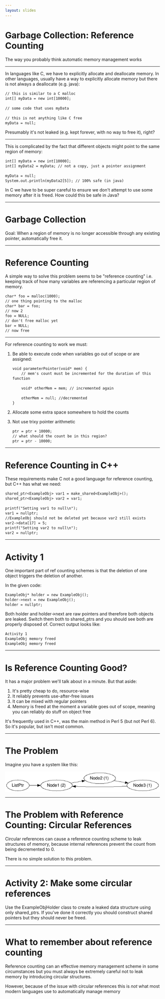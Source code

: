 ```yaml
---
layout: slides
---
```


# Garbage Collection: Reference Counting

The way you probably think automatic memory management works

---

In languages like C, we have to explicitly allocate and deallocate
memory.  In other languages, usually have a way to explicitly allocate
memory but there is not always a deallocate (e.g. java):

    // this is similar to a C malloc
    int[] myData = new int[10000];
    
    // some code that uses myData
    
    // this is not anything like C free
    myData = null;
    
Presumably it's not leaked (e.g. kept forever, with no way to free
it), right?

---

This is complicated by the fact that different objects might point to
the same region of memory:

    int[] myData = new int[10000];
    int[] myData2 = myData; // not a copy, just a pointer assignment
    
    myData = null;
    System.out.println(myData2[5]); // 100% safe (in java)
    
In C we have to be super careful to ensure we don't attempt to use
some memory after it is freed.  How could this be safe in Java?

---

# Garbage Collection

Goal: When a region of memory is no longer accessible through any
existing pointer, automatically free it.

---

# Reference Counting

A simple way to solve this problem seems to be "reference counting"
i.e. keeping track of how many variables are referencing a particular
region of memory.

    char* foo = malloc(1000);
    // one thing pointing to the malloc
    char* bar = foo;
    // now 2
    foo = NULL;
    // don't free malloc yet
    bar = NULL;
    // now free

---

For reference counting to work we must:

1.  Be able to execute code when variables go out of scope or are
    assigned:
    
        void parameterPointer(void* mem) {
            // mem's count must be incremented for the duration of this function
            
            void* otherMem = mem; // incremented again
            
            otherMem = null; //decremented 
        }

2.  Allocate some extra space somewhere to hold the counts
3.  Not use trixy pointer arithmetic

        ptr = ptr + 10000;
        // what should the count be in this region?
        ptr = ptr - 10000;
        
---

# Reference Counting in C++

These requirements make C not a good language for reference counting,
but C++ has what we need:

    shared_ptr<ExampleObj> var1 = make_shared<ExampleObj>();
    shared_ptr<ExampleObj> var2 = var1;

    printf("Setting var1 to null\n");
    var1 = nullptr;
    //ExampleObj should not be deleted yet because var2 still exists
    var2->data[17] = 5;
    printf("Setting var2 to null\n");
    var2 = nullptr;

---
# Activity 1

One important part of ref counting schemes is that the deletion of one
object triggers the deletion of another.

In the given code:

    ExampleObj* holder = new ExampleObj();
    holder->next = new ExampleObj();
    holder = nullptr;

Both holder and holder->next are raw pointers and therefore both
objects are leaked.  Switch them both to shared\_ptrs and you should
see both are properly disposed of.  Correct output looks like:

    Activity 1
    ExampleObj memory freed
    ExampleObj memory freed

---

# Is Reference Counting Good?

It has a major problem we'll talk about in a minute.  But that aside:

1. It's pretty cheap to do, resource-wise
2. It reliably prevents use-after-free issues
3. It can be mixed with regular pointers
4. Memory is freed at the moment a variable goes out of scope, meaning
   you can reliably do stuff on object free

It's frequently used in C++, was the main method in Perl 5 (but not
Perl 6).  So it's popular, but isn't most common.

---

# The Problem

Imagine you have a system like this:


![Circular Refs](circ_ref.png)

---

# The Problem with Reference Counting: Circular References

Circular references can cause a reference counting scheme to leak
structures of memory, because internal references prevent the count
from being decremented to 0.

There is no simple solution to this problem.

---

# Activity 2: Make some circular references

Use the ExampleObjHolder class to create a leaked data structure using
only shared_ptrs.  If you've done it correctly you should construct
shared pointers but they should never be freed.

---

# What to remember about reference counting

Reference counting can an effective memory management scheme in some
circumstances but you must always be extremely careful not to leak
memory by introducing circular structures.

However, because of the issue with circular references this is *not*
what most modern languages use to automatically manage memory
